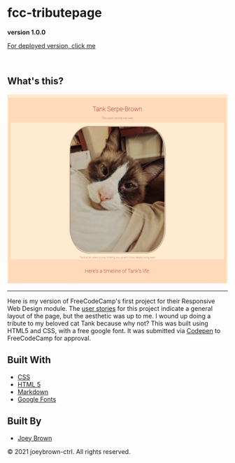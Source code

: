 # fcc-tributepage

**version 1.0.0**

[For deployed version, click me](https://joeybrown-ctrl.github.io/fcc-tributepage/)

<br>

## What's this?

![Image of top half of fcc-tributepage](https://raw.githubusercontent.com/joeybrown-ctrl/fcc-tributepage/main/Assets/tribute.png)
<hr>

Here is my version of FreeCodeCamp's first project for their Responsive Web Design module. The [user stories](https://www.freecodecamp.org/learn/responsive-web-design/responsive-web-design-projects/build-a-tribute-page) for this project indicate a general layout of the page, but the aesthetic was up to me. I wound up doing a tribute to my beloved cat Tank because why not? This was built using HTML5 and CSS, with a free google font. It was submitted via [Codepen](https://codepen.io/joeyBrown91/pen/MWvRajV) to FreeCodeCamp for approval.

## Built With

* [CSS](https://developer.mozilla.org/en-US/docs/Web/CSS)
* [HTML 5](https://developer.mozilla.org/en-US/docs/Web/Guide/HTML/HTML5)
* [Markdown](https://guides.github.com/features/mastering-markdown/) 
* [Google Fonts](https://fonts.google.com/) 


## Built By

* [Joey Brown](https://github.com/joeybrown-ctrl)



&copy; 2021 joeybrown-ctrl. All rights reserved.